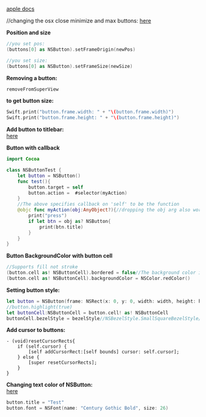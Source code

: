 [apple docs](https://developer.apple.com/library/mac/documentation/Cocoa/Conceptual/Button/Button.html#//apple_ref/doc/uid/10000019i) 

//changing the osx close minimize and max buttons: [here](http://fredandrandall.com/blog/2011/09/22/how-to-make-your-app-window-look-like-the-mac-app-store-twitter-and-chrome/) 

**Position and size**

```swift
//you set pos:
(buttons[0] as NSButton).setFrameOrigin(newPos)

//you set size: 
(buttons[0] as NSButton).setFrameSize(newSize)
```





**Removing a button:**
```swift
removeFromSuperView
```

**to get button size:**

```swift
Swift.print("button.frame.width: " + "\(button.frame.width)")
Swift.print("button.frame.height: " + "\(button.frame.height)")
```

**Add button to titlebar:**  
[here](http://fredandrandall.com/blog/2011/09/14/adding-a-button-or-view-to-the-nswindow-title-bar/) 


**Button with callback**
```swift
import Cocoa

class NSButtonTest {
    let button = NSButton()
    func test(){
        button.target = self
        button.action =  #selector(myAction)
    }
    //The above specifies callback on 'self' to be the function
    @objc func myAction(obj:AnyObject?){//dropping the obj arg also works
        print("press")
        if let btn = obj as? NSButton{
            print(btn.title)
        }
    }
}
```

**Button BackgroundColor with button cell**
```swift
//Supports fill not stroke
(button.cell as! NSButtonCell).bordered = false//The background color is used only when drawing borderless buttons.
(button.cell as! NSButtonCell).backgroundColor = NSColor.redColor()

```

**Setting button style:**

```swift
let button = NSButton(frame: NSRect(x: 0, y: 0, width: width, height: height))
//button.highlight(true)
let buttonCell:NSButtonCell = button.cell! as! NSButtonCell
buttonCell.bezelStyle = bezelStyle//NSBezelStyle.SmallSquareBezelStyle//NSBezelStyle.RoundedBezelStyle  
```
**Add cursor to buttons:**
```objc
- (void)resetCursorRects{
    if (self.cursor) {
        [self addCursorRect:[self bounds] cursor: self.cursor];
    } else {
        [super resetCursorRects];
    }
}
```

**Changing text color of NSButton:**  
[here](https://www.youtube.com/watch?v=zgBG6IemE8M) 
```swift
button.title = "Test"
button.font = NSFont(name: "Century Gothic Bold", size: 26)
```
